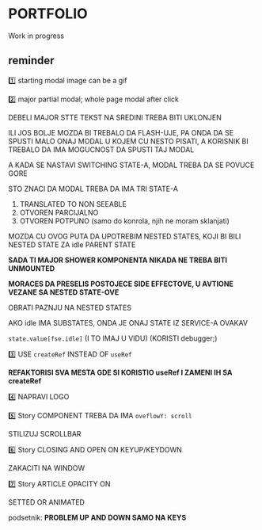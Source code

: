 # PORTFOLIO

Work in progress

## reminder

:one: starting modal image can be a gif

:two: major partial modal; whole page modal after click

DEBELI MAJOR STTE TEKST NA SREDINI TREBA BITI UKLONJEN

ILI JOS BOLJE MOZDA BI TREBALO DA FLASH-UJE, PA ONDA DA SE SPUSTI MALO ONAJ MODAL U KOJEM CU NESTO PISATI, A KORISNIK BI TREBALO DA IMA MOGUCNOST DA SPUSTI TAJ MODAL

A KADA SE NASTAVI SWITCHING STATE-A, MODAL TREBA DA SE POVUCE GORE

STO ZNACI DA MODAL TREBA DA IMA TRI STATE-A

1) TRANSLATED TO NON SEEABLE
2) OTVOREN PARCIJALNO
3) OTVOREN POTPUNO (samo do konrola, njih ne moram sklanjati)

MOZDA CU OVOG PUTA DA UPOTREBIM NESTED STATES, KOJI BI BILI NESTED STATE ZA idle PARENT STATE

**SADA TI MAJOR SHOWER KOMPONENTA NIKADA NE TREBA BITI UNMOUNTED**

**MORACES DA PRESELIS POSTOJECE SIDE EFFECTOVE, U AVTIONE VEZANE SA NESTED STATE-OVE**

OBRATI PAZNJU NA NESTED STATES

AKO idle IMA SUBSTATES, ONDA JE ONAJ STATE IZ SERVICE-A OVAKAV

`state.value[fse.idle]` (I TO IMAJ U VIDU) (KORISTI debugger;)

:three: USE `createRef` INSTEAD OF `useRef`

**REFAKTORISI SVA MESTA GDE SI KORISTIO useRef I ZAMENI IH SA createRef**

:four: NAPRAVI LOGO

:five: Story COMPONENT TREBA DA IMA `oveflowY: scroll`

STILIZUJ SCROLLBAR

:six: Story CLOSING AND OPEN ON KEYUP/KEYDOWN

ZAKACITI NA WINDOW

:seven: Story ARTICLE OPACITY ON

SETTED OR ANIMATED

podsetnik:
**PROBLEM UP AND DOWN SAMO NA KEYS**
